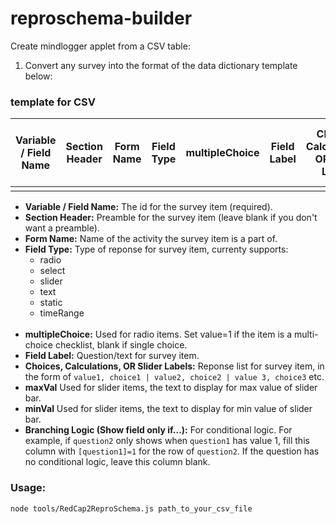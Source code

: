 # reproschema-builder

Create mindlogger applet from a CSV table:

1. Convert any survey into the format of the data dictionary template below:


### template for CSV 

Variable / Field Name |	Section Header | Form Name  |	Field Type  |	multipleChoice	| Field Label |	Choices, Calculations, OR Slider Labels | minVal |  maxVal |	Branching Logic (Show field only if...) |
|------------| ------------| ------------| ------------| ------------| ------------| ------------| ------------| ------------| ------------| 
|          |            |        |            |               |              |              |          |           |        |     

+ **Variable / Field Name:** The id for the survey item (required). <br/>
+ **Section Header:** Preamble for the survey item (leave blank if you don't want a preamble). <br/>
+ **Form Name:** Name of the activity the survey item is a part of. <br/>
+ **Field Type:** Type of reponse for survey item, currenty supports: 
  + radio
  + select
  + slider
  + text
  + static
  + timeRange
  <br/>
+ **multipleChoice:** Used for radio items. Set value=1 if the item is a multi-choice checklist, blank if single choice. <br/>
+ **Field Label:** Question/text for survey item. <br/>
+ **Choices, Calculations, OR Slider Labels:** Reponse list for survey item, in the form of `value1, choice1 | value2, choice2 | value 3, choice3` etc. <br/>
+ **maxVal** Used for slider items, the text to display for max value of slider bar. <br/>
+ **minVal** Used for slider items, the text to display for min value of slider bar. <br/>
+ **Branching Logic (Show field only if...):** For conditional logic. For example, if `question2` only shows when `question1` has value 1, fill this column with `[question1]=1` for the row of `question2`. If the question has no conditional logic, leave this column blank. <br/>


### Usage: 
`node tools/RedCap2ReproSchema.js path_to_your_csv_file`
